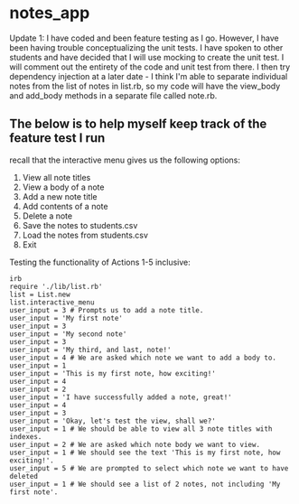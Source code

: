 # notes_app

Update 1: I have coded and been feature testing as I go. However, I have been having trouble conceptualizing the unit tests. I have spoken to other students and have decided that I will use mocking to create the unit test. I will comment out the entirety of the code and unit test from there. I then try dependency injection at a later date - I think I'm able to separate individual notes from the list of notes in list.rb, so my code will have the view_body and add_body methods in a separate file called note.rb.

## The below is to help myself keep track of the feature test I run

recall that the interactive menu gives us the following options:  
1. View all note titles
2. View a body of a note
3. Add a new note title
4. Add contents of a note
5. Delete a note
6. Save the notes to students.csv
7. Load the notes from students.csv
9. Exit

Testing the functionality of Actions 1-5 inclusive:  
```
irb  
require './lib/list.rb'
list = List.new
list.interactive_menu
user_input = 3 # Prompts us to add a note title.
user_input = 'My first note'
user_input = 3
user_input = 'My second note'
user_input = 3
user_input = 'My third, and last, note!'
user_input = 4 # We are asked which note we want to add a body to.
user_input = 1
user_input = 'This is my first note, how exciting!'
user_input = 4
user_input = 2
user_input = 'I have successfully added a note, great!'
user_input = 4
user_input = 3
user_input = 'Okay, let's test the view, shall we?'
user_input = 1 # We should be able to view all 3 note titles with indexes.
user_input = 2 # We are asked which note body we want to view.
user_input = 1 # We should see the text 'This is my first note, how exciting!'.
user_input = 5 # We are prompted to select which note we want to have deleted
user_input = 1 # We should see a list of 2 notes, not including 'My first note'.
```
